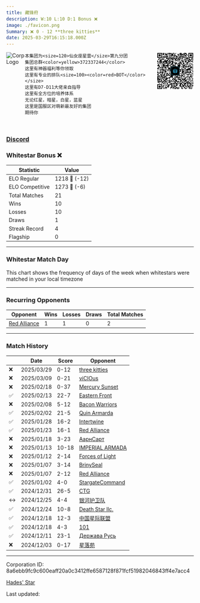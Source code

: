 ```yaml
---
title: ​藏锋府
description: W:10 L:10 D:1 Bonus ❌ 
image: ./favicon.png
Summary: ❌ 0 - 12 **three kitties**
date: 2025-03-29T16:15:18.000Z
---
```

<head>
<link rel="icon" type="image/x-icon" href="./favicon.ico">
</head>
<img align="left" width="50" height="50" src="./favicon.ico" alt="Corp Logo"><img align="right" width="100" height="100" src="./qr.png" alt="QR Code">

```
本集团为<size=120>仙女座星雲</size>第九分团
集团总群<color=yellow>372337244</color> 
这里有神器福利等你领取
这里有专业的排队<size=100><color=red>BOT</color> 
</size>
这里有D7-D11大佬亲自指导
这里有全方位的培养体系
无论红星，暗星，白星，蓝星
这里是国服区对萌新最友好的集团
期待你
```
<br>

### [Discord](https://discord.gg/snwFMgDPms)
### Whitestar Bonus ❌ 

| Statistic | Value |
| --- | --- |
| ELO Regular | 1218 🔻  (-12)|
| ELO Competitive | 1273 🔻  (-6)|
| Total Matches | 21 |
| Wins | 10 |
| Losses | 10 |
| Draws | 1 |
| Streak Record | 4 |
| Flagship | 0 |

---

### Whitestar Match Day

This chart shows the frequency of days of the week when whitestars were matched in your local timezone

<!-- Load Chart.js from jsDelivr CDN -->
<script src="https://cdn.jsdelivr.net/npm/chart.js@4.0.1"></script>

<!-- Create a canvas element where the chart will be rendered -->
<canvas id="myChart" width="400" height="200"></canvas>

<!-- JavaScript code to render the bar chart -->
<script>
    document.addEventListener("DOMContentLoaded", function() {
        // Ensure scanTime is an array; if empty, handle accordingly
        let timestamps = [1742832918,1741055126,1739454624,1739021006,1738559130,1738071392,1737626652,1737174098,1736758167,1736324188,1736237722,1735791026,1735789824,1735357742,1735216216,1734733896,1734614391,1734101180,1734098033,1733504729,1732769741];

        const fontColor = 'rgba(64, 128, 160, 1)';

        // Function to convert Unix timestamps to day of the week (0=Sunday, 6=Saturday)
        function getDayOfWeek(timestamp) {
            return new Date(timestamp * 1000).getDay();
        }

        // Initialize an array to count occurrences for each day of the week
        let dayCounts = [0, 0, 0, 0, 0, 0, 0];

        // Populate the dayCounts array based on the scanTime data
        timestamps.forEach(ts => {
            let dayOfWeek = getDayOfWeek(ts);
            dayCounts[dayOfWeek]++;
        });

        // Chart.js configuration for the bar chart
        const data = {
            labels: ['Sunday', 'Monday', 'Tuesday', 'Wednesday', 'Thursday', 'Friday', 'Saturday'],
            datasets: [{
                data: dayCounts,
                backgroundColor: [
                    'rgba(0, 191, 255, 0.2)',   // Deep Sky Blue (Sunday)
                    'rgba(135, 206, 250, 0.2)', // Light Sky Blue (Monday)
                    'rgba(173, 216, 230, 0.2)', // Light Blue (Tuesday)
                    'rgba(214, 236, 243, 0.2)', // Custom light blue (Wednesday)
                    'rgba(173, 216, 230, 0.2)', // Light Blue (Thursday)
                    'rgba(135, 206, 250, 0.2)', // Light Sky Blue (Friday)
                    'rgba(0, 191, 255, 0.2)'    // Deep Sky Blue (Saturday)
                ],
                borderColor: [
                    'rgba(0, 191, 255, 1)',
                    'rgba(135, 206, 250, 1)',
                    'rgba(173, 216, 230, 1)',
                    'rgba(214, 236, 243, 1)',
                    'rgba(173, 216, 230, 1)',
                    'rgba(135, 206, 250, 1)',
                    'rgba(0, 191, 255, 1)'
                ],
                borderWidth: 1,
                minBarLength: 5
            }]
        };

        const config = {
            type: 'bar',
            data: data,
            options: {
                scales: {
                    y: {
                        beginAtZero: true,
                        ticks: {
                            stepSize: 1,
                            color: fontColor
                        },
                        grid: {
                            color: 'rgba(255, 255, 255, 0.2)'
                        }
                    },
                    x: {
                        ticks: {
                            color: fontColor
                        },
                        grid: {
                            display: false 
                        }
                    }
                },
                plugins: {
                    legend: {
                        display: false
                    }
                }
            }
        };

        // Render the chart
        const ctx = document.getElementById('myChart').getContext('2d');
        const myChart = new Chart(ctx, config);
    });
</script>
    
---
### Recurring Opponents

| Opponent | Wins | Losses | Draws | Total Matches |
| --- | --- | --- | --- | --- |
| [Red Alliance](https://ws.tsl.rocks/corp/72789009cc9ae3283afaad2d17fcfbd83e52175a6d6e4ec1a7161ef38645b0d8/) | 1 | 1 | 0 | 2 |

---
### Match History

|  | Date | Score | Opponent |
| --- | --- | --- | --- |
| ❌ | 2025/03/29 | 0-12 | [three kitties](https://ws.tsl.rocks/corp/04ae72b5736fbdc80a2fe9e4c2baaad3258a1e0ef0acc8122295fb64d6b3d292/) |
| ❌ | 2025/03/09 | 0-21 | [viCIOus](https://ws.tsl.rocks/corp/910b93255c2b748443e55624583e16ee14d84a577cd7b8e3127f0d1fcb363fbb/) |
| ❌ | 2025/02/18 | 0-37 | [Mercury Sunset](https://ws.tsl.rocks/corp/2771ec0a0e9523f8a7b62dd470c9ab87bf2bcf2b13fb47f6f97ea826337b2b20/) |
| ✅ | 2025/02/13 | 22-7 | [Eastern Front](https://ws.tsl.rocks/corp/b85c2704ee1257f24225de4e7290aa6b9c6804f07062fbc7008a58b8c0ab09a4/) |
| ❌ | 2025/02/08 | 5-12 | [Bacon Warriors](https://ws.tsl.rocks/corp/ec62b01fc96adc2a7b7ac4077438e5153eeefc94740fab8309dcb6613e3a7f48/) |
| ✅ | 2025/02/02 | 21-5 | [Quin Armarda](https://ws.tsl.rocks/corp/281e5fa5950e49cecfe76d2adb80613499a0bb841567f92040bfeaea5f4ac218/) |
| ✅ | 2025/01/28 | 16-2 | [Intertwine](https://ws.tsl.rocks/corp/bdbcd28dadb65d4f49f3e56bf50f516066bc3b72a265b4e3f59e66161c9a35ef/) |
| ✅ | 2025/01/23 | 16-1 | [Red Alliance](https://ws.tsl.rocks/corp/72789009cc9ae3283afaad2d17fcfbd83e52175a6d6e4ec1a7161ef38645b0d8/) |
| ❌ | 2025/01/18 | 3-23 | [АарнСарт](https://ws.tsl.rocks/corp/22a6ca5b9d96d9fe15fd019792db66760757592e6e03678bf67bca27b028233b/) |
| ❌ | 2025/01/13 | 10-18 | [IMPERIAL ARMADA](https://ws.tsl.rocks/corp/54b8724d96e9c022ab2907e45bead9f5b45b02fca093dc0fe5827f14644b2663/) |
| ❌ | 2025/01/12 | 2-14 | [Forces of Light](https://ws.tsl.rocks/corp/0363a536567ae69573a7b0aa4b2c4119c5c14999f5bb2c7a68219b22b78f7903/) |
| ❌ | 2025/01/07 | 3-14 | [BrinySeal](https://ws.tsl.rocks/corp/05ada6d14c0c53422b434d3d55b1440370f85e96f93c74992cb8c4eb8f5503ba/) |
| ❌ | 2025/01/07 | 2-12 | [Red Alliance](https://ws.tsl.rocks/corp/72789009cc9ae3283afaad2d17fcfbd83e52175a6d6e4ec1a7161ef38645b0d8/) |
| ✅ | 2025/01/02 | 4-0 | [StargateCommand](https://ws.tsl.rocks/corp/b378193d0b158ce0513a666f0c19da1599421d036e3fd12c0f287d02cac78ccb/) |
| ✅ | 2024/12/31 | 26-5 | [CTG](https://ws.tsl.rocks/corp/9647a8507dfa5637a217d2d6a0ad47aefb6a4563f910ad46376c228450cff43c/) |
| ↔️ | 2024/12/25 | 4-4 | [银河护卫队](https://ws.tsl.rocks/corp/e522df7ad34eabee08393efb864d53bdc897d0ad187170616d6ef924df5c7267/) |
| ✅ | 2024/12/24 | 10-8 | [Death Star llc\.](https://ws.tsl.rocks/corp/3dd4906939827fa7537a3e95f8d75948c06b75a98f3c4aab253ea79857d2ce81/) |
| ✅ | 2024/12/18 | 12-3 | [中国星际联盟](https://ws.tsl.rocks/corp/6d595623b3ba17629ed70438d85d84622ba49e733e5d6d57765a9e0a477dfc81/) |
| ✅ | 2024/12/18 | 4-3 | [101](https://ws.tsl.rocks/corp/6b4681e994e78199b26297184be90aaf1928c04f6323f02fc316d25729e121e6/) |
| ✅ | 2024/12/11 | 23-1 | [Держава Русь](https://ws.tsl.rocks/corp/cbf11e25cee65a6c529251b7f47a35d9e4ba7bb9d640f384605541637e931672/) |
| ❌ | 2024/12/03 | 0-17 | [星落苑](https://ws.tsl.rocks/corp/6f9fa67d0699c2b71d30145d66e2765594c160992a9fe79a3fb0738eaab2e78c/) |

---
Corporation ID: 8a6ebb9fc9c600eaff20a0c3412ffe6587128f871fcf51982046843ff4e7acc4

[Hades' Star](https://www.hadesstar.com)
<script src="/assets/localtime.js"></script>
<div>
  Last updated: <span class="last-updated-date" data-unix-time="1743264918"></span>
</div>